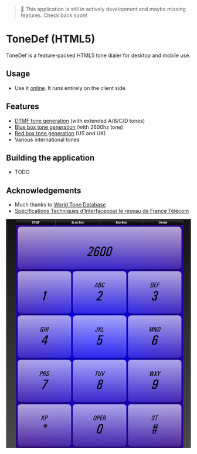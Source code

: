 > 🚨 This application is still in actively development and maybe missing features. Check back soon!

# ToneDef (HTML5)

ToneDef is a feature-packed HTML5 tone dialer for desktop and mobile use.

## Usage

-   Use it [online](https://tonedef.network47.org/). It runs entirely on the client side.

## Features

-   [DTMF tone generation](https://en.wikipedia.org/wiki/Dual-tone_multi-frequency_signaling) (with extended A/B/C/D tones)
-   [Blue box tone generation](https://en.wikipedia.org/wiki/Blue_box) (with 2600hz tone)
-   [Red box tone generation](<https://en.wikipedia.org/wiki/Red_box_(phreaking)>) (US and UK)
-   Various international tones

## Building the application

-   TODO

## Acknowledgements

-   Much thanks to [World Tone Database](http://www.3amsystems.com/World_Tone_Database)
-   [Spécifications Techniques d’Interfacepour le réseau de France Télécom](https://www.orange.com/sites/orangecom/files/documents/2020-06/STI03-ed4_0505.pdf)

![](docs/screenshot.png)
